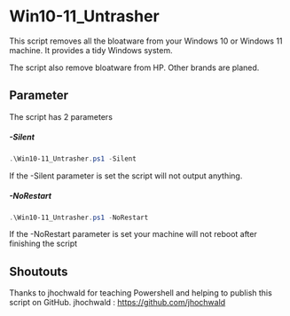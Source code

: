 # Win10-11_Untrasher

This script removes all the bloatware from your Windows 10 or Windows 11 machine.
It provides a tidy Windows system.

</p>

The script also remove bloatware from HP. Other brands are planed.

## Parameter

The script has 2 parameters
##### -Silent
```powershell
.\Win10-11_Untrasher.ps1 -Silent
```
If the -Silent parameter is set the script will not output anything.

##### -NoRestart
```powershell
.\Win10-11_Untrasher.ps1 -NoRestart
```

If the -NoRestart parameter is set your machine will not reboot after finishing the script

## Shoutouts
Thanks to jhochwald for teaching Powershell and helping to publish this script on GitHub.
jhochwald : <https://github.com/jhochwald>
